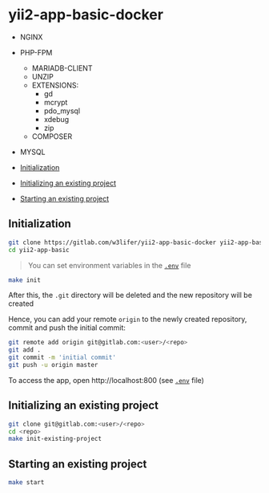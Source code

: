 # yii2-app-basic-docker

- NGINX
- PHP-FPM
    - MARIADB-CLIENT
    - UNZIP
    - EXTENSIONS:
        - gd
        - mcrypt
        - pdo_mysql
        - xdebug
        - zip
    - COMPOSER
- MYSQL

- [Initialization](#initialization)
- [Initializing an existing project](#initializing-an-existing-project)
- [Starting an existing project](#starting-an-existing-project)

## Initialization

``` sh
git clone https://gitlab.com/w3lifer/yii2-app-basic-docker yii2-app-basic
cd yii2-app-basic
```

> You can set environment variables in the [`.env`](.env) file

``` sh
make init
```

After this, the `.git` directory will be deleted and the new repository will be created

Hence, you can add your remote `origin` to the newly created repository, commit and push the initial commit:

``` sh
git remote add origin git@gitlab.com:<user>/<repo>
git add .
git commit -m 'initial commit'
git push -u origin master
```

To access the app, open http://localhost:800 (see [`.env`](.env) file)

## Initializing an existing project

``` sh
git clone git@gitlab.com:<user>/<repo>
cd <repo>
make init-existing-project
```

## Starting an existing project

``` sh
make start
```
